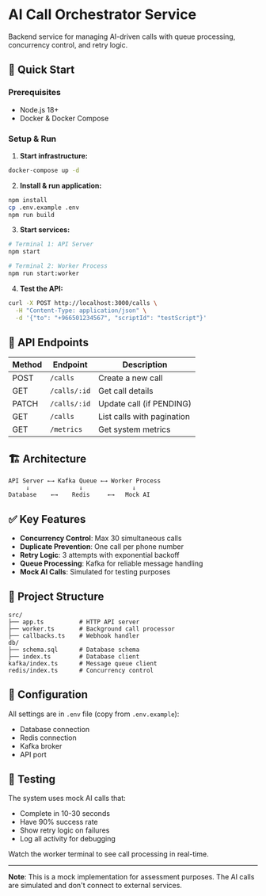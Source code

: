 # AI Call Orchestrator Service

Backend service for managing AI-driven calls with queue processing, concurrency control, and retry logic.

## 🚀 Quick Start

### Prerequisites
- Node.js 18+
- Docker & Docker Compose

### Setup & Run

1. **Start infrastructure:**
```bash
docker-compose up -d
```

2. **Install & run application:**
```bash
npm install
cp .env.example .env
npm run build
```

3. **Start services:**
```bash
# Terminal 1: API Server
npm start

# Terminal 2: Worker Process  
npm run start:worker
```

4. **Test the API:**
```bash
curl -X POST http://localhost:3000/calls \
  -H "Content-Type: application/json" \
  -d '{"to": "+966501234567", "scriptId": "testScript"}'
```

## 📡 API Endpoints

| Method | Endpoint | Description |
|--------|----------|-------------|
| POST | `/calls` | Create a new call |
| GET | `/calls/:id` | Get call details |
| PATCH | `/calls/:id` | Update call (if PENDING) |
| GET | `/calls` | List calls with pagination |
| GET | `/metrics` | Get system metrics |

## 🏗️ Architecture

```
API Server ←→ Kafka Queue ←→ Worker Process
     ↓              ↓              ↓
Database    ←→    Redis     ←→   Mock AI
```

## ✅ Key Features

- **Concurrency Control**: Max 30 simultaneous calls
- **Duplicate Prevention**: One call per phone number
- **Retry Logic**: 3 attempts with exponential backoff  
- **Queue Processing**: Kafka for reliable message handling
- **Mock AI Calls**: Simulated for testing purposes

## 📁 Project Structure

```
src/
├── app.ts          # HTTP API server
├── worker.ts       # Background call processor
├── callbacks.ts    # Webhook handler
db/
├── schema.sql      # Database schema
├── index.ts        # Database client
kafka/index.ts      # Message queue client
redis/index.ts      # Concurrency control
```

## 🔧 Configuration

All settings are in `.env` file (copy from `.env.example`):
- Database connection
- Redis connection  
- Kafka broker
- API port

## 🧪 Testing

The system uses mock AI calls that:
- Complete in 10-30 seconds
- Have 90% success rate
- Show retry logic on failures
- Log all activity for debugging

Watch the worker terminal to see call processing in real-time.

---

**Note**: This is a mock implementation for assessment purposes. The AI calls are simulated and don't connect to external services.
